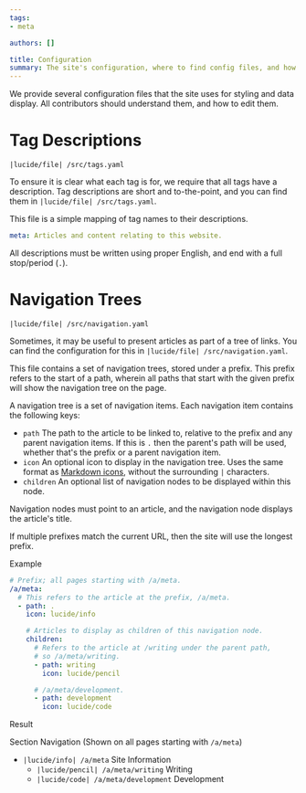 ```yaml
---
tags:
- meta

authors: []

title: Configuration
summary: The site's configuration, where to find config files, and how to use them.
---
```


We provide several configuration files that the site uses for styling and data display.
All contributors should understand them, and how to edit them.

<!--more-->

# Tag Descriptions

`|lucide/file| /src/tags.yaml`

To ensure it is clear what each tag is for, we require that all tags have a description.
Tag descriptions are short and to-the-point, and you can find them in `|lucide/file| /src/tags.yaml`.

This file is a simple mapping of tag names to their descriptions.

```yaml
meta: Articles and content relating to this website.
```

All descriptions must be written using proper English, and end with a full stop/period (`.`).

# Navigation Trees

`|lucide/file| /src/navigation.yaml`

Sometimes, it may be useful to present articles as part of a tree of links.
You can find the configuration for this in `|lucide/file| /src/navigation.yaml`.

This file contains a set of navigation trees, stored under a prefix.
This prefix refers to the start of a path, wherein all paths that start with the given prefix will show the navigation
tree on the page.

A navigation tree is a set of navigation items.
Each navigation item contains the following keys:

- `path` The path to the article to be linked to, relative to the prefix and any parent navigation items.
  If this is `.` then the parent's path will be used, whether that's the prefix or a parent navigation item.
- `icon` An optional icon to display in the navigation tree.
  Uses the same format as [Markdown icons](#icons), without the surrounding `|` characters.
- `children` An optional list of navigation nodes to be displayed within this node.

Navigation nodes must point to an article, and the navigation node displays the article's title.

If multiple prefixes match the current URL, then the site will use the longest prefix.

<div class="article-markdown-example">
<div>
<span class="text-lg mb-2 font-semibold">Example</span>

```yaml
# Prefix; all pages starting with /a/meta.
/a/meta:
  # This refers to the article at the prefix, /a/meta.
  - path: .
    icon: lucide/info

    # Articles to display as children of this navigation node.
    children:
      # Refers to the article at /writing under the parent path,
      # so /a/meta/writing.
      - path: writing
        icon: lucide/pencil

      # /a/meta/development.
      - path: development
        icon: lucide/code
```

</div>

<div>
<p class="text-lg font-semibold m-0 mr-1">Result</p>

<p class="text-lg m-0 mr-1 mt-1">
<span class="font-semibold">Section Navigation</span>
(Shown on all pages starting with <code>/a/meta</code>)
</p>

- `|lucide/info| /a/meta` Site Information
    - `|lucide/pencil| /a/meta/writing` Writing
    - `|lucide/code| /a/meta/development` Development

</div>
</div>
